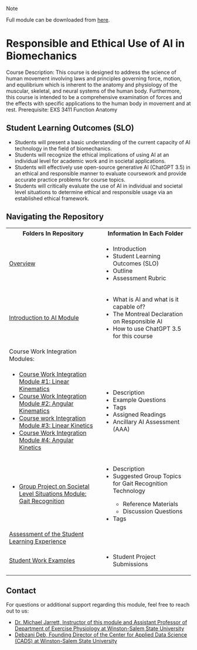 > [!NOTE]
> Full module can be downloaded from [here](https://github.com/CADS-WSSU/WSSU-AI-Ethics-Modules/blob/main/AI%20in%20Business%20Ethics/AI%20in%20Business%20Ethics%20Module.pdf). 
# Responsible and Ethical Use of AI in Biomechanics
Course Description: This course is designed to address the science of human movement involving laws and principles governing force, motion, and equilibrium which is inherent to the anatomy and physiology of the muscular, skeletal, and neural systems of the human body. Furthermore, this course is intended to be a comprehensive examination of forces and the effects with specific applications to the human body in movement and at rest. Prerequisite: EXS 3411 Function Anatomy

## Student Learning Outcomes (SLO)

* Students will present a basic understanding of the current capacity of AI technology in the field of biomechanics.
* Students will recognize the ethical implications of using AI at an individual level for academic work and in societal applications.
* Students will effectively use open-source generative AI (ChatGPT 3.5) in an ethical and responsible manner to evaluate coursework and provide accurate practice problems for course topics.
* Students will critically evaluate the use of AI in individual and societal level situations to determine ethical and responsible usage via an established ethical framework.

## Navigating the Repository
<table>
  <tbody>
    <tr>
      <th>Folders In Repository</th>
      <th>Information In Each Folder</th>
    </tr>
    <tr>
      <td><a href="https://github.com/CADS-WSSU/WSSU-AI-Ethics-Modules/tree/main/Responsible%20and%20Ethical%20Use%20of%20AI%20in%20Biomechanics/Overview">Overview</a></td>
      <td>
        <ul>
          <li>Introduction</li>
          <li>Student Learning Outcomes (SLO)</li>
          <li>Outline</li>
          <li>Assessment Rubric</li>
        </ul>
      </td>
    </tr>
    <tr>
      <td><a href="https://github.com/CADS-WSSU/WSSU-AI-Ethics-Modules/tree/main/Responsible%20and%20Ethical%20Use%20of%20AI%20in%20Biomechanics/Introduction%20to%20AI%20Module">Introduction to AI Module</a></td>
      <td>
        <ul>
          <li>What is AI and what is it capable of?</li>
          <li>The Montreal Declaration on Responsible AI</li>
          <li>How to use ChatGPT 3.5 for this course</li>
        </ul>
      </td>
    </tr>
     <tr>
      <td> Course Work Integration Modules:</a></td>
      <td>
      </td>
    </tr>
    <tr>
      <td>
        <ul>
          <li><a href="https://github.com/CADS-WSSU/WSSU-AI-Ethics-Modules/tree/main/AI%20in%20Business%20Ethics/Case%20Study%201">Course Work Integration Module #1: Linear Kinematics</a></li>
          <li><a href="https://github.com/CADS-WSSU/WSSU-AI-Ethics-Modules/tree/main/AI%20in%20Business%20Ethics/Case%20Study%202">Course Work Integration Module #2: Angular Kinematics</a></li>
          <li><a href="https://github.com/CADS-WSSU/WSSU-AI-Ethics-Modules/tree/main/AI%20in%20Business%20Ethics/Case%20Study%203">Course work Integration Module #3: Linear Kinetics</a></li>
          <li><a href="https://github.com/CADS-WSSU/WSSU-AI-Ethics-Modules/tree/main/AI%20in%20Business%20Ethics/Case%20Study%204">Course Work Integration Module #4: Angular Kinetics</a></li>
        </ul>
      </td>
      <td>
        <ul>
          <li>Description</li>
          <li>Example Questions</li>
          <li>Tags</li>
          <li>Assigned Readings</li>
          <li>Ancillary AI Assessment (AAA)</li>
        </ul>
      </td>
    </tr>
  <tr>
      <td>
        <ul>
          <li><a href="https://github.com/CADS-WSSU/WSSU-AI-Ethics-Modules/tree/main/AI%20in%20Business%20Ethics/Case%20Study%205">Group Project on Societal Level Situations Module: Gait Recognition</a></li>
        </ul>
      </td>
      <td>
        <ul>
          <li>Description</li>
          <li>Suggested Group Topics for Gait Recognition Technology</li>
          <ul>
            <li>Reference Materials</li>
            <li>Discussion Questions</li>
          </ul>
          <li>Tags</li>
        </ul>
      </td>
    </tr>
    <tr>
      <td><a href="https://github.com/CADS-WSSU/WSSU-AI-Ethics-Modules/tree/main/AI%20in%20Business%20Ethics/Assessment%20of%20the%20Student%20Learning%20Experience">Assessment of the Student Learning Experience</a></td>
      <td>
      </td>
    </tr>
    <tr>
      <td><a href="">Student Work Examples</a></td>
      <td>
        <ul>
          <li>Student Project Submissions</li>
        </ul>
      </td>
    </tr>
  </tbody>
</table>

## Contact
For questions or additional support regarding this module, feel free to reach out to us:
* [Dr. Michael Jarrett, Instructor of this module and Assistant Professor of Department of Exercise Physiology
at Winston-Salem State University](mailto:jarrettms@wssu.edu)
* [Debzani Deb, Founding Director of the Center for Applied Data Science (CADS) at Winston-Salem State University](mailto:debd@wssu.edu)
